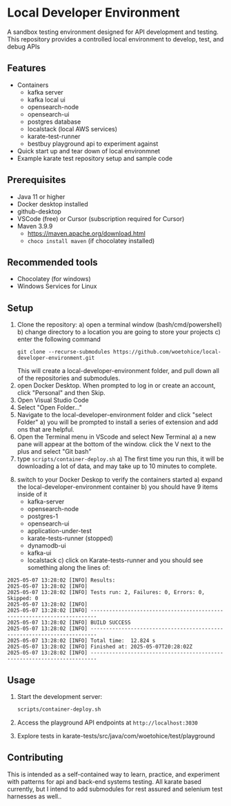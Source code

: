 # Local Developer Environment

A sandbox testing environment designed for API development and testing. This repository provides a controlled local environment to develop, test, and debug APIs 

## Features

- Containers
  * kafka server
  * kafka local ui
  * opensearch-node
  * opensearch-ui
  * postgres database
  * localstack (local AWS services)
  * karate-test-runner
  * bestbuy playground api to experiment against
- Quick start up and tear down of local environmnet
- Example karate test repository setup and sample code

## Prerequisites

- Java 11 or higher
- Docker desktop installed
- github-desktop
- VSCode (free) or Cursor (subscription required for Cursor)
- Maven 3.9.9
  - https://maven.apache.org/download.html
  - `choco install maven` (if chocolatey installed)

## Recommended tools
- Chocolatey (for windows)
- Windows Services for Linux

## Setup

1. Clone the repository:
   a) open a terminal window (bash/cmd/powershell)
   b) change directory to a location you are going to store your projects
   c) enter the following command
   ```
   git clone --recurse-submodules https://github.com/woetohice/local-developer-environment.git  
   ```
   This will create a local-developer-environment folder, and pull down all of the repositories and submodules.
2. open Docker Desktop.  When prompted to log in or create an account, click "Personal" and then Skip.   
3. Open Visual Studio Code
4. Select "Open Folder..."
5. Navigate to the local-developer-environment folder and click "select Folder"
  a) you will be prompted to install a series of extension and add ons that are helpful.
6. Open the Terminal menu in VScode and select New Terminal
   a) a new pane will appear at the bottom of the window.   click the V next to the plus and select "Git bash"
7. type ```scripts/container-deploy.sh```
   a) The first time you run this, it will be downloading a lot of data, and may take up to 10 minutes to complete.
8) switch to your Docker Deskop to verify the containers started
   a) expand the local-developer-environment container
   b) you should have 9 items inside of it
     * kafka-server
     * opensearch-node
     * postgres-1
     * opensearch-ui
     * application-under-test
     * karate-tests-runner (stopped)
     * dynamodb-ui
     * kafka-ui
     * localstack
   c) click on Karate-tests-runner and you should see something along the lines of:
```
2025-05-07 13:28:02 [INFO] Results:
2025-05-07 13:28:02 [INFO] 
2025-05-07 13:28:02 [INFO] Tests run: 2, Failures: 0, Errors: 0, Skipped: 0
2025-05-07 13:28:02 [INFO] 
2025-05-07 13:28:02 [INFO] ------------------------------------------------------------------------
2025-05-07 13:28:02 [INFO] BUILD SUCCESS
2025-05-07 13:28:02 [INFO] ------------------------------------------------------------------------
2025-05-07 13:28:02 [INFO] Total time:  12.824 s
2025-05-07 13:28:02 [INFO] Finished at: 2025-05-07T20:28:02Z
2025-05-07 13:28:02 [INFO] ------------------------------------------------------------------------
```

## Usage

1. Start the development server:
   ```bash
   scripts/container-deploy.sh
   ```

2. Access the playground API endpoints at `http://localhost:3030`

3. Explore tests in karate-tests/src/java/com/woetohice/test/playground

## Contributing

This is intended as a self-contained way to learn, practice, and experiment with patterns for api and back-end systems testing.  All karate based currently, but I intend to add submodules for rest assured and selenium test harnesses as well..

